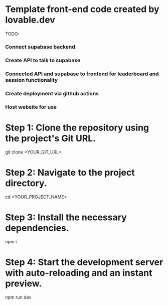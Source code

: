 # Template front-end code created by lovable.dev
TODO:
### Connect supabase backend
### Create API to talk to supabase
### Connected API and supabase to frontend for leaderboard and session functionality
### Create deployment via github actions
### Host website for use


# Step 1: Clone the repository using the project's Git URL.
git clone <YOUR_GIT_URL>

# Step 2: Navigate to the project directory.
cd <YOUR_PROJECT_NAME>

# Step 3: Install the necessary dependencies.
npm i

# Step 4: Start the development server with auto-reloading and an instant preview.
npm run dev
```

